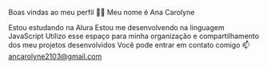 Boas vindas ao meu perfil 💙💙
Meu nome é Ana Carolyne

Estou estudando na Alura
Estou me desenvolvendo na linguagem JavaScript
Utilizo esse espaço para minha organização e compartilhamento dos meu projetos desenvolvidos
Você pode entrar em contato comigo 📫
ancarolyne2103@gmail.com

